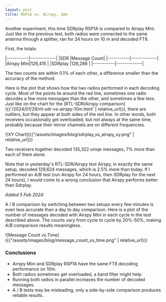 ```yaml
---
layout: post
title: RSP1A vs. Airspy, 10m
---
```


Another experiment, this time SDRplay RSP1A is compared to Airspy Mini. Just like in the previous test,
both radios were connected to the same antenna through a splitter, ran for 24 hours on 10 m and decoded FT8.

First, the totals:

|-----------|-------------|
|SDR        |Message Count|
|-----------|-------------|
|Airspy Mini|126,415      |
|SDRplay    |126,286      |
|-----------|-------------|

The two counts are within 0.1% of each other, a difference smaller than the accuracy of the method.

Here is the plot that shows how the two radios performed in each decoding cycle. Most of the points
lie around the red line, sometimes one radio decodes a few more messages than the other, and
sometimes a few less. Just like
on the chart for the 
[RTL-SDR/Airspy comparison]({{'/2024/01/29/rtl-sdr-vs-airspy-10m.html' | relative_url}}),
there are outliers, but they appear at both sides of the red line. In other words, both receivers
occasionally get overloaded, but not always at the same time, probably because their mirror channels
are on different frequencies.

![XY Chart]({{"/assets/images/blog/sdrplay_vs_airspy_xy.png" | relative_url}})

Two receivers together decoded 135,322 uniqe messages, 7% more than each of them alone.


Note that in yesterday's RTL-SDR/Airspy test Airspy, in exactly the same setup, 
decoded 129,624 messages, which is 2.5% more than today. If I performed an A/B test
(run Airspy for 24 hours, then SDRplay for the next 24 hours), I would come to a wrong
conclusion that Airspy performs better than Sdrplay.


_Added 5 Feb 2024:_

A / B comparison by switching between two setups every few minutes
is even less accurate than a day to day comparison. 
Here is a plot of the number of messages
decoded with Airspy Mini in each cycle in the test described above. The counts vary from
cycle to cycle by 20%-50%, making A/B comparison results meaningless.


![Message Count vs.Time]({{"/assets/images/blog/message_count_vs_time.png" | relative_url}})

### Conclusions

- Airspy Mini and SDRplay RSP1A have the same FT8 decoding performance on 10m.
- Both radios sometimes get overloaded, a band filter might help.
- Running both radios in parallel increases the number of decoded messages.
- A / B tests may be misleading, only a side-by-side comparison produces reliable results.